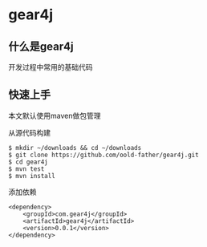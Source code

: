 # gear4j

## 什么是gear4j

开发过程中常用的基础代码

## 快速上手

本文默认使用maven做包管理

从源代码构建

    $ mkdir ~/downloads && cd ~/downloads
    $ git clone https://github.com/oold-father/gear4j.git
    $ cd gear4j
    $ mvn test
    $ mvn install

添加依赖

    <dependency>
        <groupId>com.gear4j</groupId>
        <artifactId>gear4j</artifactId>
        <version>0.0.1</version>
    </dependency>